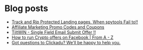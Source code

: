 # Blog posts
<!-- BLOG-POST-LIST:START -->
- [Track and Rip Protected Landing pages, When spytools Fail to!!](https://afflift.com/f/threads/track-and-rip-protected-landing-pages-when-spytools-fail-to.10006/)
- [Affiliate Marketing Promo Codes and Coupons](https://afflift.com/f/threads/affiliate-marketing-promo-codes-and-coupons.587/)
- [TiltWIN - Single Field Email Submit Offer !!](https://afflift.com/f/threads/tiltwin-single-field-email-submit-offer.2003/)
- [How to run Crypto offers on Facebook | From A - Z](https://afflift.com/f/threads/how-to-run-crypto-offers-on-facebook-from-a-z.10018/)
- [Got questions to Clickadu? We&#39;ll be happy to help you.](https://afflift.com/f/threads/got-questions-to-clickadu-well-be-happy-to-help-you.2674/)
<!-- BLOG-POST-LIST:END -->
